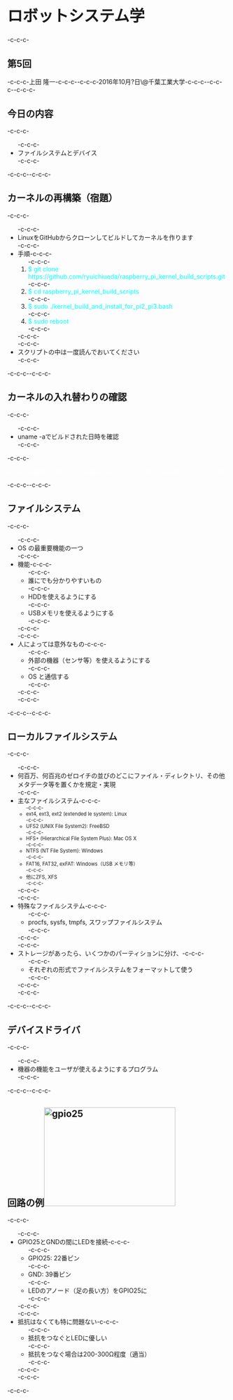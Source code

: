 <h1 style="font-size: 250%;">ロボットシステム学</h1>-c-c-c-<h2>第5回</h2>-c-c-c-上田 隆一-c-c-c--c-c-c-2016年10月?日\@千葉工業大学-c-c-c--c-c-c-<!--nextpage-->-c-c-c-<h2>今日の内容</h2>-c-c-c-<ul>-c-c-c- 	<li>ファイルシステムとデバイス</li>-c-c-c-</ul>-c-c-c-<!--nextpage-->-c-c-c-<h2>カーネルの再構築（宿題）</h2>-c-c-c-<ul>-c-c-c- 	<li>LinuxをGitHubからクローンしてビルドしてカーネルを作ります</li>-c-c-c- 	<li>手順-c-c-c-<ol>-c-c-c- 	<li><span style="color: #00ffff;">$ git clone https://github.com/ryuichiueda/raspberry_pi_kernel_build_scripts.git</span></li>-c-c-c- 	<li><span style="color: #00ffff;">$ cd raspberry_pi_kernel_build_scripts</span></li>-c-c-c- 	<li><span style="color: #00ffff;">$ sudo ./kernel_build_and_install_for_pi2_pi3.bash</span></li>-c-c-c- 	<li><span style="color: #00ffff;">$ sudo reboot</span></li>-c-c-c-</ol>-c-c-c-</li>-c-c-c- 	<li>スクリプトの中は一度読んでおいてください</li>-c-c-c-</ul>-c-c-c-<!--nextpage-->-c-c-c-<h2>カーネルの入れ替わりの確認</h2>-c-c-c-<ul>-c-c-c- 	<li>uname -aでビルドされた日時を確認</li>-c-c-c-</ul>-c-c-c-<pre><span style="color: #ffffff;">pi\@raspberrypi:~ $ uname -a-c-c-c-Linux raspberrypi 4.4.22-v7+ #1 SMP Mon Sep 26 13:11:18 JST 2016 armv7l GNU/Linux</span></pre>-c-c-c-<!--nextpage-->-c-c-c-<h2>ファイルシステム</h2>-c-c-c-<ul>-c-c-c- 	<li>OS の最重要機能の一つ</li>-c-c-c- 	<li>機能-c-c-c-<ul>-c-c-c- 	<li>誰にでも分かりやすいもの</li>-c-c-c- 	<li>HDDを使えるようにする</li>-c-c-c- 	<li>USBメモリを使えるようにする</li>-c-c-c-</ul>-c-c-c-</li>-c-c-c- 	<li>人によっては意外なもの-c-c-c-<ul>-c-c-c- 	<li>外部の機器（センサ等）を使えるようにする</li>-c-c-c- 	<li>OS と通信する</li>-c-c-c-</ul>-c-c-c-</li>-c-c-c-</ul>-c-c-c-<!--nextpage-->-c-c-c-<h2>ローカルファイルシステム</h2>-c-c-c-<ul>-c-c-c- 	<li>何百万、何百兆のゼロイチの並びのどこにファイル・ディレクトリ、その他メタデータ等を置くかを規定・実現</li>-c-c-c- 	<li>主なファイルシステム-c-c-c-<ul style="font-size:80%">-c-c-c- 	<li>ext4, ext3, ext2 (extended le system): Linux</li>-c-c-c- 	<li>UFS2 (UNIX File System2): FreeBSD</li>-c-c-c- 	<li>HFS+ (Hierarchical File System Plus): Mac OS X</li>-c-c-c- 	<li>NTFS (NT File System): Windows</li>-c-c-c- 	<li>FAT16, FAT32, exFAT: Windows（USB メモリ等）</li>-c-c-c- 	<li>他にZFS, XFS</li>-c-c-c-</ul>-c-c-c-</li>-c-c-c- 	<li>特殊なファイルシステム-c-c-c-<ul>-c-c-c- 	<li>procfs, sysfs, tmpfs, スワップファイルシステム</li>-c-c-c-</ul>-c-c-c-</li>-c-c-c- 	<li>ストレージがあったら、いくつかのパーティションに分け、-c-c-c-<ul>-c-c-c- 	<li>それぞれの形式でファイルシステムをフォーマットして使う</li>-c-c-c-</ul>-c-c-c-</li>-c-c-c-</ul>-c-c-c-<!--nextpage-->-c-c-c-<h2>デバイスドライバ</h2>-c-c-c-<ul>-c-c-c- 	<li>機器の機能をユーザが使えるようにするプログラム</li>-c-c-c-</ul>-c-c-c-<!--nextpage-->-c-c-c-<h2>回路の例<a href="https://lab.ueda.asia/wp-content/uploads/2016/09/gpio25.jpg"><img class="alignright size-medium wp-image-1706" src="https://lab.ueda.asia/wp-content/uploads/2016/09/gpio25-300x225.jpg" alt="gpio25" width="300" height="225" /></a></h2>-c-c-c-<ul>-c-c-c- 	<li>GPIO25とGNDの間にLEDを接続-c-c-c-<ul>-c-c-c- 	<li>GPIO25: 22番ピン</li>-c-c-c- 	<li>GND: 39番ピン</li>-c-c-c- 	<li>LEDのアノード（足の長い方）をGPIO25に</li>-c-c-c-</ul>-c-c-c-</li>-c-c-c- 	<li>抵抗はなくても特に問題ない-c-c-c-<ul>-c-c-c- 	<li>抵抗をつなぐとLEDに優しい</li>-c-c-c- 	<li>抵抗をつなぐ場合は200-300Ω程度（適当）</li>-c-c-c-</ul>-c-c-c-</li>-c-c-c-</ul>-c-c-c-<!--nextpage-->
